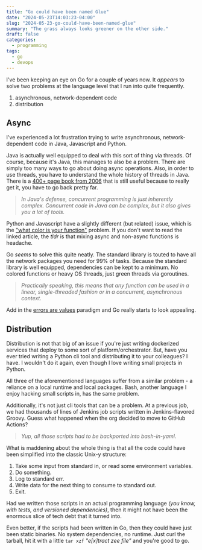 ```yaml
---
title: "Go could have been named Glue"
date: "2024-05-23T14:03:23-04:00"
slug: "2024-05-23-go-could-have-been-named-glue"
summary: "The grass always looks greener on the other side."
draft: false
categories:
  - programming
tags:
  - go
  - devops
---
```


I've been keeping an eye on Go for a couple of years now. It _appears_ to solve two problems at the language level that I run into quite frequently.

1. asynchronous, network-dependent code
1. distribution

## Async

I've experienced a lot frustration trying to write asynchronous, network-dependent code in Java, Javascript and Python.

Java is actually well equipped to deal with this sort of thing via threads. Of course, because it's Java, this manages to also be a problem. There are simply too many ways to go about doing async operations. Also, in order to use threads, you have to understand the whole history of threads in Java. There is a [400+ page book from 2006](https://www.oreilly.com/library/view/java-concurrency-in/0321349601/) that is still useful because to really get it, you have to go back pretty far.

> _In Java's defense, concurrent programming is just inherently complex. Concurrent code in Java can be complex, but it also gives you a lot of tools._

Python and Javascript have a slightly different (but related) issue, which is the ["what color is your function"](https://journal.stuffwithstuff.com/2015/02/01/what-color-is-your-function/) problem. If you don't want to read the linked article, the _tldr_ is that mixing async and non-async functions is headache.

Go _seems_ to solve this quite neatly. The standard library is touted to have all the network packages you need for 99% of tasks. Because the standard library is well equipped, dependencies can be kept to a minimum. No colored functions or heavy OS threads, just green threads via goroutines.

> _Practically speaking, this means that any function can be used in a linear, single-threaded fashion or in a concurrent, asynchronous context._

Add in the [errors are values](https://go.dev/blog/errors-are-values) paradigm and Go really starts to look appealing.

## Distribution

Distribution is not that big of an issue if you're just writing dockerized services that deploy to some sort of platform/orchestrator. But, have you ever tried writing a Python cli tool and distributing it to your colleagues? I have. I wouldn't do it again, even though I love writing small projects in Python.

All three of the aforementioned languages suffer from a similar problem - a reliance on a local runtime and local packages. Bash, another language I enjoy hacking small scripts in, has the same problem.

Additionally, it's not just cli tools that can be a problem. At a previous job, we had thousands of lines of Jenkins job scripts written in Jenkins-flavored Groovy. Guess what happened when the org decided to move to GitHub Actions?

> _Yup, all those scripts had to be backported into bash-in-yaml._

What is maddening about the whole thing is that all the code could have been simplified into the classic Unix-y structure:

1. Take some input from standard in, or read some environment variables.
1. Do something.
1. Log to standard err.
1. Write data for the next thing to consume to standard out.
1. Exit.

Had we written those scripts in an actual programming language _(you know, with tests, and versioned dependencies)_, then it might not have been the enormous slice of tech debt that it turned into.

Even better, if the scripts had been written in Go, then they could have just been static binaries. No system dependencies, no runtime. Just curl the tarball, hit it with a little `tar xzf` _"e[x]tract zee file"_ and you're good to go.

